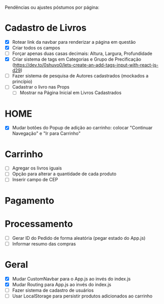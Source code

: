 Pendências ou ajustes póstumos por página:

# Cadastro de Livros
- [x] Rotear link da navbar para renderizar a página em questão
- [x] Criar todos os campos
- [ ] Forçar apenas duas casas decimais: Altura, Largura, Profundidade
- [x] Criar sistema de tags em Categorias e Grupo de Precificação (https://dev.to/0shuvo0/lets-create-an-add-tags-input-with-react-js-d29)
- [ ] Fazer sistema de pesquisa de Autores cadastrados (mockados a princípio)
- [ ] Cadastrar o livro nas Props
    - [ ] Mostrar na Página Inicial em Livros Cadastrados 

# HOME
- [x] Mudar botões do Popup de adição ao carrinho: colocar "Continuar Navegação" e "Ir para Carrinho"
# Carrinho
- [ ] Agregar os livros iguais
- [ ] Opção para alterar a quantidade de cada produto
- [ ] Inserir campo de CEP

# Pagamento

# Processamento
- [ ] Gerar ID do Pedido de forma aleatória (pegar estado do App.js)
- [ ] Informar resumo das compras

# Geral
- [x] Mudar CustomNavbar para o App.js ao invés do index.js
- [x] Mudar Routing para App.js ao invés do index.js
- [ ] Fazer sistema de cadastro de usuários
- [ ] Usar LocalStorage para persistir produtos adicionados ao carrinho